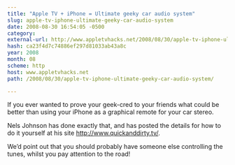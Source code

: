 ```yaml
---
title: "Apple TV + iPhone = Ultimate geeky car audio system"
slug: apple-tv-iphone-ultimate-geeky-car-audio-system
date: 2008-08-30 16:54:05 -0500
category: 
external-url: http://www.appletvhacks.net/2008/08/30/apple-tv-iphone-ultimate-geeky-car-audio-system/
hash: ca23f4d7c74886ef297d81033ab43a8c
year: 2008
month: 08
scheme: http
host: www.appletvhacks.net
path: /2008/08/30/apple-tv-iphone-ultimate-geeky-car-audio-system/

---
```


If you ever wanted to prove your geek-cred to your friends what could be better than using your iPhone as a graphical remote for your car stereo.

Nels Johnson has done exactly that, and has posted the details for how to do it yourself at his site http://www.quickanddirty.tv/. 

We’d point out that you should probably have someone else controlling the tunes, whilst you pay attention to the road!

